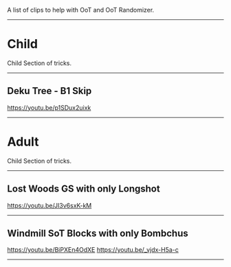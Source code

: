 A list of clips to help with OoT and OoT Randomizer.

---

# Child
Child Section of tricks.

---

## Deku Tree - B1 Skip
https://youtu.be/p1SDux2uixk

---

# Adult 
Child Section of tricks.

---

## Lost Woods GS with only Longshot
https://youtu.be/JI3v6sxK-kM

---

## Windmill SoT Blocks with only Bombchus
https://youtu.be/BiPXEn4OdXE
https://youtu.be/_vjdx-H5a-c

---
